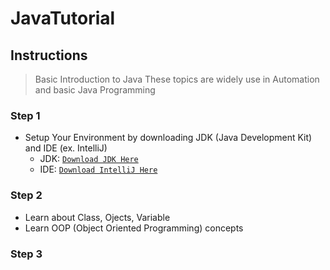 # JavaTutorial

## Instructions
> Basic Introduction to Java
> These topics are widely use in Automation and basic Java Programming 

### Step 1
- Setup Your Environment by downloading JDK (Java Development Kit) and IDE (ex. IntelliJ)
  - JDK: <a href="https://www.oracle.com/technetwork/java/javase/downloads/jdk8-downloads-2133151.html" target="_blank">`Download JDK Here`</a>
  - IDE: <a href="https://www.jetbrains.com/idea/download/#section=windows" target="_blank">`Download IntelliJ Here`</a>

### Step 2
- Learn about Class, Ojects, Variable
- Learn OOP (Object Oriented Programming) concepts 

### Step 3
